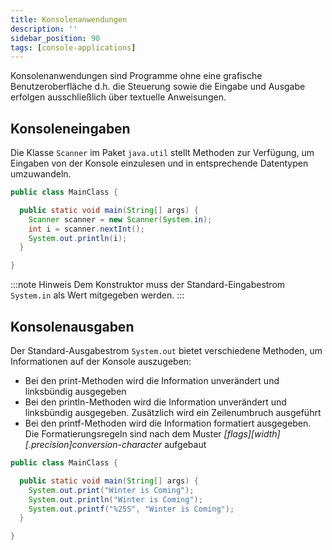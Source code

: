 ```yaml
---
title: Konsolenanwendungen
description: ''
sidebar_position: 90
tags: [console-applications]
---
```


Konsolenanwendungen sind Programme ohne eine grafische Benutzeroberfläche d.h. die Steuerung sowie die Eingabe und Ausgabe erfolgen ausschließlich über textuelle Anweisungen.

## Konsoleneingaben
Die Klasse `Scanner` im Paket `java.util` stellt Methoden zur Verfügung, um Eingaben von der Konsole einzulesen und in entsprechende Datentypen umzuwandeln.

```java title="MainClass.java" showLineNumbers
public class MainClass {

  public static void main(String[] args) {
    Scanner scanner = new Scanner(System.in);
    int i = scanner.nextInt();
    System.out.println(i);
  }

}
```

:::note Hinweis
Dem Konstruktor muss der Standard-Eingabestrom `System.in` als Wert mitgegeben werden.
:::

## Konsolenausgaben
Der Standard-Ausgabestrom `System.out` bietet verschiedene Methoden, um Informationen auf der Konsole auszugeben:
- Bei den print-Methoden wird die Information unverändert und linksbündig ausgegeben
- Bei den println-Methoden wird die Information unverändert und linksbündig ausgegeben. Zusätzlich wird ein Zeilenumbruch ausgeführt
- Bei den printf-Methoden wird die Information formatiert ausgegeben. Die Formatierungsregeln sind nach dem Muster _[flags]\[width][.precision]conversion-character_  aufgebaut

```java title="MainClass.java" showLineNumbers
public class MainClass {

  public static void main(String[] args) {
    System.out.print("Winter is Coming");
    System.out.println("Winter is Coming");
    System.out.printf("%25S", "Winter is Coming");
  }

}
```

